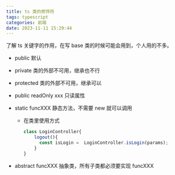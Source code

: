 ```yaml
---
title: ts 类的修饰符
tags: typescript
categories: 前端
date: 2023-11-11 15:29:44
---
```

<meta name="referrer" content="no-referrer"/>

了解 ts 关键字的作用，在写 base 类的时候可能会用到，个人用的不多。

- public 默认

- private 类的外部不可用，继承也不行

- protected 类的外部不可用，继承可以

- public readOnly xxx 只读属性

- static funcXXX 静态方法，不需要 new 就可以调用 

  - 在类里使用方式

    ```js
    class LoginController{
        logout(){
          const isLogin =  LoginController.isLogin(params);
        }
    }
    ```

    

- abstract funcXXX 抽象类，所有子类都必须要实现 funcXXX

